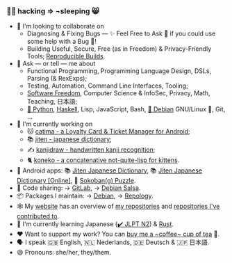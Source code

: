 ### 🏳️‍🌈 hacking ⇒ ¬sleeping 😸

- 👯 I'm looking to collaborate on
  - Diagnosing & Fixing Bugs — ✨ Feel Free to Ask 💬 if you could use some help with a Bug 🐛!
  - Building Useful, Secure, Free (as in Freedom) & Privacy-Friendly Tools; [Reproducible Builds](https://reproducible-builds.org).
- 💬 Ask — or tell — me about
  - Functional Programming, Programming Language Design, DSLs, Parsing (& RexExps);
  - Testing, Automation, Command Line Interfaces, Tooling;
  - [Software Freedom](https://fsfe.org), Computer Science & InfoSec, Privacy, Math, Teaching, 日本語;
  - [🐍 Python](https://www.python.org), [Haskell](https://www.haskell.org), Lisp, JavaScript, Bash, [🍥 Debian](https://www.debian.org) GNU/Linux 🐧, Git, ...
- 🔭 I'm currently working on
  - 🐱 [catima - a Loyalty Card & Ticket Manager for Android](https://github.com/CatimaLoyalty/Android);
  - 📚 [jiten - japanese dictionary](https://github.com/obfusk/jiten);
  - ✍️ [kanjidraw - handwritten kanji recognition](https://github.com/obfusk/kanjidraw);
  - 🐈 [koneko - a concatenative not-quite-lisp for kittens](https://github.com/obfusk/koneko).
- 📱 Android apps: 📚 [Jiten Japanese Dictionary](https://github.com/obfusk/jiten#readme), 📚 [Jiten Japanese Dictionary [Online]](https://github.com/obfusk/jiten-webview#readme), 💎 [Sokoban(g) Puzzle](https://github.com/obfusk/sokobang#readme).
- 🧰 Code sharing: → [GitLab](https://gitlab.com/obfusk), → [Debian Salsa](https://salsa.debian.org/obfusk).
- 📦 Packages I maintain: → [Debian](https://qa.debian.org/developer.php?login=flx@obfusk.net), → [Repology](https://repology.org/maintainer/flx%40obfusk.net).
- 🕸️ My [website](https://obfusk.ch) has an overview of [my repositories](https://obfusk.ch/repos.html) and [repositories I've contributed to](https://obfusk.ch/contribs.html).
- 🌱 I'm currently learning Japanese ([✔️ JLPT N2](https://en.wikipedia.org/wiki/Japanese-Language_Proficiency_Test)) & [Rust](https://www.rust-lang.org).
- ♥ Want to support my work? You can [buy me a ~coffee~ cup of tea](https://ko-fi.com/obfusk) 🍵.
- 🗣️ I speak 🇬🇧 English, 🇳🇱 Nederlands, 🇩🇪 Deutsch & 🇯🇵 日本語.
- 😄 Pronouns: she/her, they/them.
